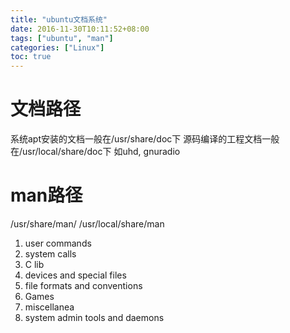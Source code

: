 ```yaml
---
title: "ubuntu文档系统"
date: 2016-11-30T10:11:52+08:00
tags: ["ubuntu", "man"]
categories: ["Linux"]
toc: true
---
```


# 文档路径
系统apt安装的文档一般在/usr/share/doc下
源码编译的工程文档一般在/usr/local/share/doc下
如uhd, gnuradio
# man路径
/usr/share/man/
/usr/local/share/man

1. user commands
2. system calls
3. C lib
4. devices and special files
5. file formats and conventions
6. Games
7. miscellanea
8. system admin tools and daemons


